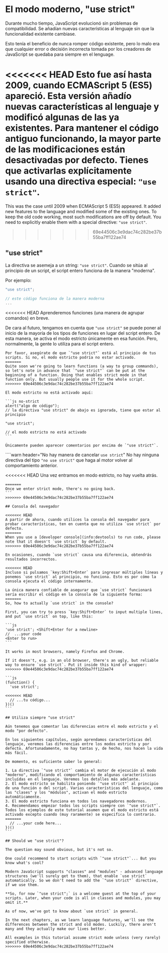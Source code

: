 # El modo moderno, "use strict"

Durante mucho tiempo, JavaScript evolucionó sin problemas de compatibilidad. Se añadían nuevas características al lenguaje sin que la funcionalidad existente cambiase.

Esto tenía el beneficio de nunca romper código existente, pero lo malo era que cualquier error o decisión incorrecta tomada por los creadores de JavaScript se quedaba para siempre en el lenguage.

<<<<<<< HEAD
Esto fue así hasta 2009, cuando ECMAScript 5 (ES5) apareció. Esta versión añadío nuevas características al lenguaje y modificó algunas de las ya existentes. Para mantener el código antiguo funcionando, la mayor parte de las modificaciones están desactivadas por defecto. Tienes que activarlas explícitamente usando una directiva especial: `"use strict"`.
=======
This was the case until 2009 when ECMAScript 5 (ES5) appeared. It added new features to the language and modified some of the existing ones. To keep the old code working, most such modifications are off by default. You need to explicitly enable them with a special directive: `"use strict"`.
>>>>>>> 69e44506c3e9dac74c282be37b55ba7ff122ae74

## "use strict"

La directiva se asemeja a un string: `"use strict"`. Cuando se sitúa al principio de un script, el script entero funciona de la manera "moderna".

Por ejemplo:

```js
"use strict";

// este código funciona de la manera moderna
...
```

<<<<<<< HEAD
Aprenderemos funciones (una manera de agrupar comandos) en breve.

De cara al futuro, tengamos en cuenta que `"use strict"` se puede poner al inicio de la mayoría de los tipos de funciones en lugar del script entero. De esta manera, se activa el modo estricto únicamente en esa función. Pero, normalmente, la gente lo utiliza para el script entero.

````warn header="Asegúrate de que \"use strict\" está al inicio"
Por favor, asegúrate de que `"use strict"` está al principio de tus scripts. Si no, el modo estricto podría no estar activado.
=======
Quite soon we're going to learn functions (a way to group commands), so let's note in advance that `"use strict"` can be put at the beginning of a function. Doing that enables strict mode in that function only. But usually people use it for the whole script.
>>>>>>> 69e44506c3e9dac74c282be37b55ba7ff122ae74

El modo estricto no está activado aquí:

```js no-strict
alert("algo de código");
// la directiva "use strict" de abajo es ignorada, tiene que estar al principio

"use strict";

// el modo estricto no está activado
```

Únicamente pueden aparecer comentarios por encima de `"use strict"`.
````

````warn header="No hay manera de cancelar `use strict`"
No hay ninguna directiva del tipo `"no use strict"` que haga al motor volver al comportamiento anterior.

<<<<<<< HEAD
Una vez entramos en modo estricto, no hay vuelta atrás.
````
=======
Once we enter strict mode, there's no going back.
```
>>>>>>> 69e44506c3e9dac74c282be37b55ba7ff122ae74

## Consola del navegador

<<<<<<< HEAD
A partir de ahora, cuando utilices la consola del navegador para probar características, ten en cuenta que no utiliza `use strict` por defecto.
=======
When you use a [developer console](info:devtools) to run code, please note that it doesn't `use strict` by default.
>>>>>>> 69e44506c3e9dac74c282be37b55ba7ff122ae74

En ocasiones, cuando `use strict` causa una diferencia, obtendrás resultados incorrectos.

<<<<<<< HEAD
Incluso si pulsamos `key:Shift+Enter` para ingresar múltiples líneas y ponemos `use strict` al principio, no funciona. Esto es por cómo la consola ejecuta el código internamente.

La única manera confiable de asegurar que `use strict` funcionará sería escribir el código en la consola de la siguiente forma:
=======
So, how to actually `use strict` in the console?

First, you can try to press `key:Shift+Enter` to input multiple lines, and put `use strict` on top, like this:

```js
'use strict'; <Shift+Enter for a newline>
//  ...your code
<Enter to run>
```

It works in most browsers, namely Firefox and Chrome.

If it doesn't, e.g. in an old browser, there's an ugly, but reliable way to ensure `use strict`. Put it inside this kind of wrapper:
>>>>>>> 69e44506c3e9dac74c282be37b55ba7ff122ae74

```js
(function() {
  'use strict';

<<<<<<< HEAD
  // ...tu código...
})()
```

## Utiliza siempre "use strict"

Aún tenemos que comentar las diferencias entre el modo estricto y el modo "por defecto".

En los siguientes capítulos, según aprendamos características del lenguaje, veremos las diferencias entre los modos estricto y por defecto. Afortunadamente, no hay tantas y, de hecho, nos hacen la vida más fácil.

De momento, es suficiente saber lo general:

1. La directiva `"use strict"` cambia el motor de ejecución al modo "moderno", modificando el comportamiento de algunas características incluídas en el lenguaje. Veremos los detalles más adelante.
2. El modo estricto se habilita poniendo `"use strict"` al principio de una función o del script. Varias características del lenguaje, como las "clases" y los "módulos", activan el modo estricto automáticamente.
3. El modo estricto funciona en todos los navegadores modernos.
4. Recomendamos empezar todos los scripts siempre con `"use strict"`. Todos los ejemplos de este tutorial asumen que el modo estricto está activado excepto cuando (muy raramente) se especifica lo contrario.
=======
  // ...your code here...
})()
```

## Should we "use strict"?

The question may sound obvious, but it's not so.

One could recommend to start scripts with `"use strict"`... But you know what's cool?

Modern JavaScript supports "classes" and "modules" - advanced language structures (we'll surely get to them), that enable `use strict` automatically. So we don't need to add the `"use strict"` directive, if we use them.

**So, for now `"use strict";` is a welcome guest at the top of your scripts. Later, when your code is all in classes and modules, you may omit it.**

As of now, we've got to know about `use strict` in general.

In the next chapters, as we learn language features, we'll see the differences between the strict and old modes. Luckily, there aren't many and they actually make our lives better.

All examples in this tutorial assume strict mode unless (very rarely) specified otherwise.
>>>>>>> 69e44506c3e9dac74c282be37b55ba7ff122ae74
